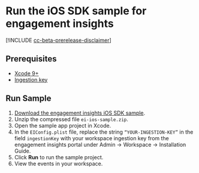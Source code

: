 # Run the iOS SDK sample for engagement insights

[!INCLUDE [cc-beta-prerelease-disclaimer](includes/cc-beta-prerelease-disclaimer.md)]

## Prerequisites

- [Xcode 9+](https://developer.apple.com/xcode/downloads/)
- [Ingestion key](get-started-ios.md)

## Run Sample

1. [Download the engagement insights iOS SDK sample](https://download.pi.dynamics.com/sdk/EI-SDKs/ei-ios-sample.zip).
2. Unzip the compressed file `ei-ios-sample.zip`.
4. Open the sample app project in Xcode.
5. In the `EIConfig.plist` file, replace the string `“YOUR-INGESTION-KEY”` in the field `ingestionKey` with your workspace ingestion key from the engagement insights portal under Admin -> Workspace -> Installation Guide.
6. Click **Run** to run the sample project.
7. View the events in your workspace.
